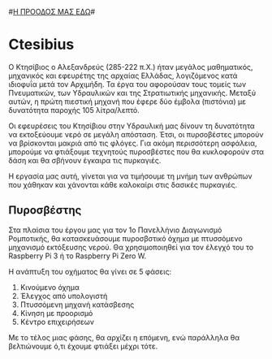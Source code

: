 #[Η ΠΡΟΟΔΟΣ ΜΑΣ ΕΔΩ](υλοποίηση.md)#

# Ctesibius
Ο Κτησίβιος ο Αλεξανδρεύς (285-222 π.Χ.) ήταν μεγάλος μαθηματικός, μηχανικός και εφευρέτης της αρχαίας Ελλάδας, λογιζόμενος κατά ιδιοφυΐα μετά τον Αρχιμήδη. Τα έργα του αφορούσαν τους τομείς των Πνευματικών, των Υδραυλικών και της Στρατιωτικής μηχανικής. Μεταξύ αυτών, η πρώτη πιεστική μηχανή που έφερε δύο έμβολα (πιστόνια) με δυνατότητα παροχής 105 λίτρα/λεπτό.

Οι εφευρέσεις του Κτησίβιου στην Υδραυλική μας δίνουν τη δυνατότητα να εκτοξεύουμε νερό σε μεγάλη απόσταση. Έτσι, οι πυρσοβέστες μπορούν να βρίσκονται μακριά από τις φλόγες. Για ακόμη περισσότερη ασφάλεια, μπορούμε να φτιάξουμε τεχνητούς πυροσβέστες που θα κυκλοφορούν στα δάση και θα σβήνουν έγκαιρα τις πυρκαγιές.

Η εργασία μας αυτή, γίνεται για να τιμήσουμε τη μνήμη των ανθρώπων που χάθηκαν και χάνονται κάθε καλοκαίρι στις δασικές πυρκαγιές.

## Πυροσβέστης
Στα πλαίσια του έργου μας για τον 1ο Πανελλήνιο Διαγωνισμό Ρομποτικής, θα κατασκευάσουμε πυροσβστικό όχημα με πτυσσόμενο μηχανισμό εκτόξευσης νερού. Θα χρησιμοποιηθεί για τον έλεγχό του το Raspberry Pi 3 ή το Raspberry Pi Zero W.

Η ανάπτυξη του οχήματος θα γίνει σε 5 φάσεις:

1. Κινούμενο όχημα
2. Έλεγχος από υπολογιστή
3. Πτυσσόμενη μηχανή κατάσβεσης
4. Κίνηση με προορισμό
5. Κέντρο επιχειρήσεων

Με το τέλος μιας φάσης, θα αρχίζει η επόμενη, ενώ παράλληλα θα βελτιώνουμε ό,τι έχουμε φτιάξει μέχρι τότε.

